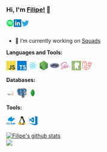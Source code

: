 ### Hi, I'm [Filipe!](https://filipe-machado.github.io) 👋

<a href="https://open.spotify.com/user/axfilipe777">
  <img align="left" alt="Filipe Machado | Spotify" width="20px" src="https://raw.githubusercontent.com/filipe-machado/filipe-machado/main/assets/spotify.png" />
</a>
<a href="https://www.linkedin.com/in/axfilipe/">
  <img align="left" alt="Filipe Machado | LinkedIn" width="20px" src="https://raw.githubusercontent.com/filipe-machado/filipe-machado/main/assets/linkedin.png" />
</a>
<a href="https://twitter.com/go_horser">
  <img align="left" alt="Filipe Machado | Twitter" width="21px" src="https://raw.githubusercontent.com/filipe-machado/filipe-machado/main/assets/twitter.svg" />
</a>

<br />
<br />

- 🔭 I’m currently working on [Squads](https://github.com/squads-fabrica-software)

**Languages and Tools:**  

<code><img height="25" src="https://raw.githubusercontent.com/github/explore/80688e429a7d4ef2fca1e82350fe8e3517d3494d/topics/javascript/javascript.png"></code>
<code><img height="25" src="https://raw.githubusercontent.com/github/explore/80688e429a7d4ef2fca1e82350fe8e3517d3494d/topics/typescript/typescript.png"></code>
<code><img height="25" src="https://raw.githubusercontent.com/github/explore/80688e429a7d4ef2fca1e82350fe8e3517d3494d/topics/react/react.png"></code>
<code><img height="25" src="https://raw.githubusercontent.com/github/explore/80688e429a7d4ef2fca1e82350fe8e3517d3494d/topics/nodejs/nodejs.png"></code>
<code><img height="25" src="https://raw.githubusercontent.com/github/explore/ccc16358ac4530c6a69b1b80c7223cd2744dea83/topics/php/php.png"></code>
<code><img height="25" src="https://raw.githubusercontent.com/github/explore/80688e429a7d4ef2fca1e82350fe8e3517d3494d/topics/sass/sass.png"></code>
<code><img height="25" src="https://raw.githubusercontent.com/filipe-machado/filipe-machado/main/assets/slim.jpg"></code>
<code><img height="25" src="https://raw.githubusercontent.com/filipe-machado/filipe-machado/main/assets/laravel.png"></code>

**Databases:**  

<code><img height="25" src="https://raw.githubusercontent.com/github/explore/80688e429a7d4ef2fca1e82350fe8e3517d3494d/topics/mysql/mysql.png"></code>
<code><img height="25" src="https://raw.githubusercontent.com/github/explore/80688e429a7d4ef2fca1e82350fe8e3517d3494d/topics/postgresql/postgresql.png"></code>
<code><img height="25" src="https://raw.githubusercontent.com/filipe-machado/filipe-machado/main/assets/mongodb.png"></code>

**Tools:**  

<code><img height="25" src="https://raw.githubusercontent.com/github/explore/80688e429a7d4ef2fca1e82350fe8e3517d3494d/topics/docker/docker.png"></code>
<code><img height="25" src="https://raw.githubusercontent.com/github/explore/80688e429a7d4ef2fca1e82350fe8e3517d3494d/topics/linux/linux.png"></code>
<code><img height="25" src="https://raw.githubusercontent.com/filipe-machado/filipe-machado/main/assets/vscode.png"></code>

<a href="https://github.com/filipe-machado">
  <img align="center" src="https://github-readme-stats.vercel.app/api?username=filipe-machado&show_icons=true&include_all_commits=true&theme=monokai" alt="Filipe's github stats" />
</a>
<br />
<a href="https://github.com/filipe-machado">
  <img align="center" src="https://github-readme-stats.vercel.app/api/top-langs/?username=filipe-machado&layout=compact&theme=monokai" />
</a>
